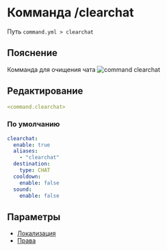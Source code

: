 # Комманда /clearchat
Путь `command.yml > clearchat`

## Пояснение
Комманда для очищения чата
![command clearchat](/commandclearchat.png)

## Редактирование
```yaml
<command.clearchat>
```

### По умолчанию
```yaml
clearchat:
  enable: true
  aliases:
    - "clearchat"
  destination:
    type: CHAT
  cooldown:
    enable: false
  sound:
    enable: false
```

## Параметры

- [Локализация](/docs/localizations/ru_ru/command/clearchat/)
- [Права](/docs/permission/command/clearchat/)

<!--@include: @/parts/enable.md-->
<!--@include: @/parts/aliases.md-->
<!--@include: @/parts/destination.md-->
<!--@include: @/parts/cooldown.md-->
<!--@include: @/parts/sound.md-->